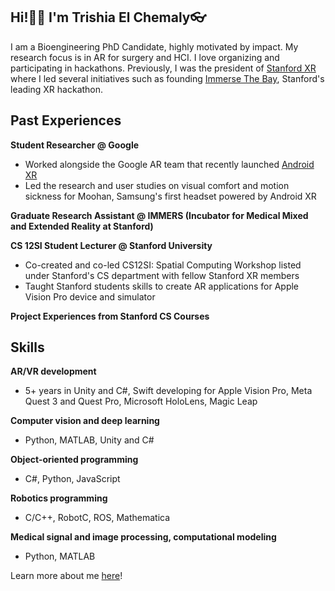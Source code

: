 ## Hi!👋🏻 I'm Trishia El Chemaly👓

I am a Bioengineering PhD Candidate, highly motivated by impact. My research focus is in AR for surgery and HCI. I love organizing and participating in hackathons. Previously, I was the president of [Stanford XR](https://www.stanfordxr.org/about) where I led several initiatives such as founding [Immerse The Bay](https://immersethebay.stanfordxr.org/), Stanford's leading XR hackathon. 

## Past Experiences
**Student Researcher @ Google**
- Worked alongside the Google AR team that recently launched [Android XR](https://blog.google/products/android/android-xr/)
- Led the research and user studies on visual comfort and motion sickness for Moohan, Samsung's first headset powered by Android XR

**Graduate Research Assistant @ IMMERS (Incubator for Medical Mixed and Extended Reality at Stanford)**

**CS 12SI Student Lecturer @ Stanford University**
- Co-created and co-led CS12SI: Spatial Computing Workshop listed under Stanford's CS department with fellow Stanford XR members
- Taught Stanford students skills to create AR applications for Apple Vision Pro device and simulator
  
**Project Experiences from Stanford CS Courses**

## Skills
**AR/VR development** 
- 5+ years in Unity and C#, Swift developing for Apple Vision Pro, Meta Quest 3 and Quest Pro, Microsoft HoloLens, Magic Leap

**Computer vision and deep learning**
- Python, MATLAB, Unity and C#

**Object-oriented programming**
- C#, Python, JavaScript

**Robotics programming**
- C/C++, RobotC, ROS, Mathematica

**Medical signal and image processing, computational modeling**
- Python, MATLAB

Learn more about me [here](https://tchemaly.github.io/)!
